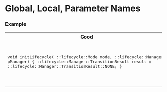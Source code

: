 
# Global, Local, Parameter Names

### Example
<table>
<tr><th width="400px">Good</th><th width="400px">Bad</th></tr>
<tr><td><pre lang="cpp">

void initLifecycle(
    ::lifecycle::Mode mode,
    ::lifecycle::Manager* pManager)
{
    ::lifecycle::Manager::TransitionResult result =
        ::lifecycle::Manager::TransitionResult::NONE;
}

</pre></td><td><pre lang="cpp">

void initLifecycle(
    ::lifecycle::Mode Md,
    ::lifecycle::Manager* ptr_mgr)
{
    ::lifecycle::Manager::TransitionResult r =
        ::lifecycle::Manager::TransitionResult::NONE;
}
</pre></td></tr>
</table>
